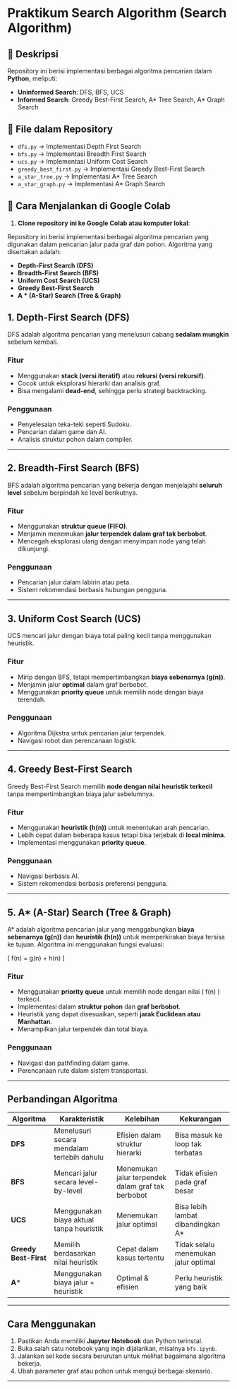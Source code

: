 # Praktikum Search Algorithm (Search Algorithm)

## 🔎 Deskripsi  
Repository ini berisi implementasi berbagai algoritma pencarian dalam **Python**, meliputi:  

- **Uninformed Search**: DFS, BFS, UCS  
- **Informed Search**: Greedy Best-First Search, A* Tree Search, A* Graph Search  

## 📂 File dalam Repository  
- `dfs.py` → Implementasi Depth First Search  
- `bfs.py` → Implementasi Breadth First Search  
- `ucs.py` → Implementasi Uniform Cost Search  
- `greedy_best_first.py` → Implementasi Greedy Best-First Search  
- `a_star_tree.py` → Implementasi A* Tree Search  
- `a_star_graph.py` → Implementasi A* Graph Search  

## 🚀 Cara Menjalankan di Google Colab  
1. **Clone repository ini ke Google Colab atau komputer lokal**:  


Repository ini berisi implementasi berbagai algoritma pencarian yang digunakan dalam pencarian jalur pada graf dan pohon. Algoritma yang disertakan adalah:

- **Depth-First Search (DFS)**
- **Breadth-First Search (BFS)**
- **Uniform Cost Search (UCS)**
- **Greedy Best-First Search**
- **A * (A-Star) Search (Tree & Graph)**

## 1. Depth-First Search (DFS)
DFS adalah algoritma pencarian yang menelusuri cabang **sedalam mungkin** sebelum kembali.

### Fitur
- Menggunakan **stack (versi iteratif)** atau **rekursi (versi rekursif)**.
- Cocok untuk eksplorasi hierarki dan analisis graf.
- Bisa mengalami **dead-end**, sehingga perlu strategi backtracking.

### Penggunaan
- Penyelesaian teka-teki seperti Sudoku.
- Pencarian dalam game dan AI.
- Analisis struktur pohon dalam compiler.

---

## 2. Breadth-First Search (BFS)
BFS adalah algoritma pencarian yang bekerja dengan menjelajahi **seluruh level** sebelum berpindah ke level berikutnya.

### Fitur
- Menggunakan **struktur queue (FIFO)**.
- Menjamin menemukan **jalur terpendek dalam graf tak berbobot**.
- Mencegah eksplorasi ulang dengan menyimpan node yang telah dikunjungi.

### Penggunaan
- Pencarian jalur dalam labirin atau peta.
- Sistem rekomendasi berbasis hubungan pengguna.

---

## 3. Uniform Cost Search (UCS)
UCS mencari jalur dengan biaya total paling kecil tanpa menggunakan heuristik.

### Fitur
- Mirip dengan BFS, tetapi mempertimbangkan **biaya sebenarnya (g(n))**.
- Menjamin jalur **optimal** dalam graf berbobot.
- Menggunakan **priority queue** untuk memilih node dengan biaya terendah.

### Penggunaan
- Algoritma Dijkstra untuk pencarian jalur terpendek.
- Navigasi robot dan perencanaan logistik.

---

## 4. Greedy Best-First Search
Greedy Best-First Search memilih **node dengan nilai heuristik terkecil** tanpa mempertimbangkan biaya jalur sebelumnya.

### Fitur
- Menggunakan **heuristik (h(n))** untuk menentukan arah pencarian.
- Lebih cepat dalam beberapa kasus tetapi bisa terjebak di **local minima**.
- Implementasi menggunakan **priority queue**.

### Penggunaan
- Navigasi berbasis AI.
- Sistem rekomendasi berbasis preferensi pengguna.

---

## 5. A* (A-Star) Search (Tree & Graph)
A* adalah algoritma pencarian jalur yang menggabungkan **biaya sebenarnya (g(n))** dan **heuristik (h(n))** untuk memperkirakan biaya tersisa ke tujuan. Algoritma ini menggunakan fungsi evaluasi:

\[ f(n) = g(n) + h(n) \]

### Fitur
- Menggunakan **priority queue** untuk memilih node dengan nilai \( f(n) \) terkecil.
- Implementasi dalam **struktur pohon** dan **graf berbobot**.
- Heuristik yang dapat disesuaikan, seperti **jarak Euclidean atau Manhattan**.
- Menampilkan jalur terpendek dan total biaya.

### Penggunaan
- Navigasi dan pathfinding dalam game.
- Perencanaan rute dalam sistem transportasi.

---

## Perbandingan Algoritma

| Algoritma | Karakteristik | Kelebihan | Kekurangan |
|-----------|--------------|-----------|------------|
| **DFS** | Menelusuri secara mendalam terlebih dahulu | Efisien dalam struktur hierarki | Bisa masuk ke loop tak terbatas |
| **BFS** | Mencari jalur secara level-by-level | Menemukan jalur terpendek dalam graf tak berbobot | Tidak efisien pada graf besar |
| **UCS** | Menggunakan biaya aktual tanpa heuristik | Menemukan jalur optimal | Bisa lebih lambat dibandingkan A* |
| **Greedy Best-First** | Memilih berdasarkan nilai heuristik | Cepat dalam kasus tertentu | Tidak selalu menemukan jalur optimal |
| **A*** | Menggunakan biaya jalur + heuristik | Optimal & efisien | Perlu heuristik yang baik |

---

## Cara Menggunakan

1. Pastikan Anda memiliki **Jupyter Notebook** dan Python terinstal.
2. Buka salah satu notebook yang ingin dijalankan, misalnya `bfs.ipynb`.
3. Jalankan sel kode secara berurutan untuk melihat bagaimana algoritma bekerja.
4. Ubah parameter graf atau pohon untuk menguji berbagai skenario.

---
